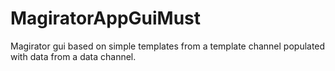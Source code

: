 # MagiratorAppGuiMust

Magirator gui based on simple templates from a template channel populated with data from a data channel.

